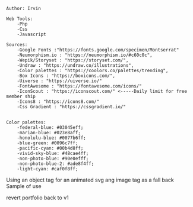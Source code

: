     Author: Irvin

    Web Tools: 
        -Php
        -Css
        -Javascript

    Sources: 
        -Google Fonts :"https://fonts.google.com/specimen/Montserrat"
        -Neumorphism.io : "https://neumorphism.io/#c60c0c",
        -Wepik/Storyset : "https://storyset.com/",
        -Undraw : "https://undraw.co/illustrations",
        -Color palettes : "https://coolors.co/palettes/trending",
        -Box Icons : "https://boxicons.com/",
        -Uiverse : "https://uiverse.io/"
        -FontAwesome : "https://fontawesome.com/icons/"
        -IconScout : "https://iconscout.com/" <-----Daily limit for free member ship
        -Icons8 : "https://icons8.com/"
        -Css Gradient : "https://cssgradient.io/"


    Color palettes:
        -federal-blue: #03045eff;
        -marian-blue: #023e8aff;
        -honolulu-blue: #0077b6ff;
        -blue-green: #0096c7ff;
        -pacific-cyan: #00b4d8ff;
        -vivid-sky-blue: #48cae4ff;
        -non-photo-blue: #90e0efff;
        -non-photo-blue-2: #ade8f4ff;
        -light-cyan: #caf0f8ff;


Using an object tag for an animated svg ang image tag as a fall back 
    Sample of use 
        <!-- <object type="image/svg+xml" data="sample.svg"><img src="sample.svg" /></object>  -->

revert portfolio back to v1
